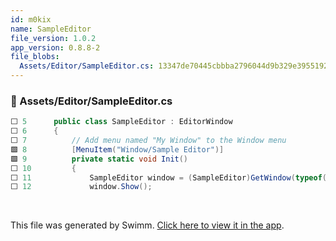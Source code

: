 ```yaml
---
id: m0kix
name: SampleEditor
file_version: 1.0.2
app_version: 0.8.8-2
file_blobs:
  Assets/Editor/SampleEditor.cs: 13347de70445cbbba2796044d9b329e3955192fd
---
```


<!-- NOTE-swimm-snippet: the lines below link your snippet to Swimm -->
### 📄 Assets/Editor/SampleEditor.cs
```c#
⬜ 5      public class SampleEditor : EditorWindow
⬜ 6      {
⬜ 7          // Add menu named "My Window" to the Window menu
🟩 8          [MenuItem("Window/Sample Editor")]
🟩 9          private static void Init()
⬜ 10         {
⬜ 11             SampleEditor window = (SampleEditor)GetWindow(typeof(SampleEditor));
⬜ 12             window.Show();
```

<br/>

This file was generated by Swimm. [Click here to view it in the app](https://app.swimm.io/repos/Z2l0aHViJTNBJTNBdW5pdHktZ2l0aHViLWFjdGlvbi1leGFtcGxlJTNBJTNBdHJlZW5vZC1rYXlh/docs/m0kix).